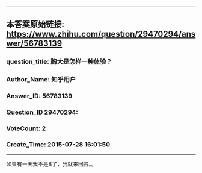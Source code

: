 ----------------------------------------
## 本答案原始链接: https://www.zhihu.com/question/29470294/answer/56783139
### question_title: 胸大是怎样一种体验？
### Author_Name: 知乎用户
### Answer_ID: 56783139
### Question_ID 29470294: 
### VoteCount: 2
### Create_Time: 2015-07-28 16:01:50
----------------------------------------
如果有一天我不是B了，我就来回答。。

